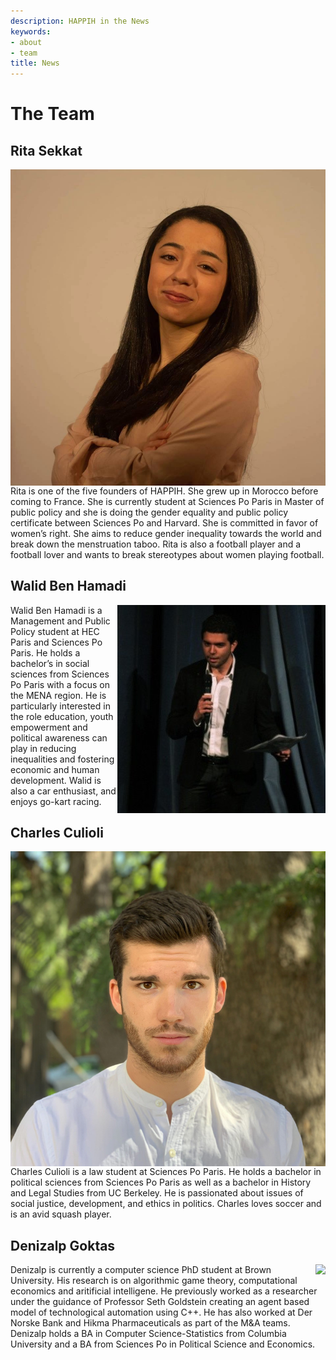 ```yaml
---
description: HAPPIH in the News
keywords:
- about
- team
title: News
---
```



# The Team

## Rita Sekkat

<img style="float: right;" src="../static/img/about_photos/rita.jpg">

Rita is one of the five founders of HAPPIH. She grew up in Morocco before coming to France.  She is currently student at Sciences Po Paris in Master of public policy and she is doing the gender equality and public policy certificate between Sciences Po and Harvard. She is committed in favor of women’s right. She aims to reduce gender inequality towards the world and break down the menstruation taboo. Rita is also a football player and a football lover and wants to break stereotypes about women playing football.


## Walid Ben Hamadi

<img style="float: right;" src="../static/img/about_photos/walid.jpg">

Walid Ben Hamadi is a Management and Public Policy student at HEC Paris and Sciences Po Paris. He holds a bachelor’s in social sciences from Sciences Po Paris with a focus on the MENA region. He is particularly interested in the role education, youth empowerment and political awareness can play in reducing inequalities and fostering economic and human development. Walid is also a car enthusiast, and enjoys go-kart racing.


## Charles Culioli

<img style="float: right;" src="../static/img/about_photos/charles.jpg">

Charles Culioli is a law student at Sciences Po Paris. He holds a bachelor in political sciences from Sciences Po Paris as well as a bachelor in History and Legal Studies from UC Berkeley. He is passionated about issues of social justice, development, and ethics in politics. Charles loves soccer and is an avid squash player.

## Denizalp Goktas

<img style="float: right;" src=".../static/img/about_photos/denizalp.jpg">

Denizalp is currently a computer science PhD student at Brown University. His research is on algorithmic game theory, computational economics and aritificial intelligene. He previously worked as a researcher under the guidance of Professor Seth Goldstein creating an agent based model of technological automation using C++. He has also worked at Der Norske Bank and Hikma Pharmaceuticals as part of the M&A teams. Denizalp holds a BA in Computer Science-Statistics from Columbia University and a BA from Sciences Po in Political Science and Economics. 